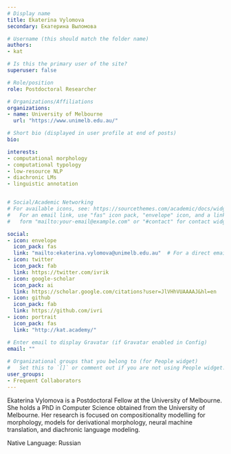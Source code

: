 ```yaml
---
# Display name
title: Ekaterina Vylomova
secondary: Екатерина Выломова

# Username (this should match the folder name)
authors:
- kat

# Is this the primary user of the site?
superuser: false

# Role/position
role: Postdoctoral Researcher

# Organizations/Affiliations
organizations:
- name: University of Melbourne
  url: "https://www.unimelb.edu.au/"

# Short bio (displayed in user profile at end of posts)
bio: 

interests:
- computational morphology
- computational typology
- low-resource NLP
- diachronic LMs
- linguistic annotation


# Social/Academic Networking
# For available icons, see: https://sourcethemes.com/academic/docs/widgets/#icons
#   For an email link, use "fas" icon pack, "envelope" icon, and a link in the
#   form "mailto:your-email@example.com" or "#contact" for contact widget.

social:
- icon: envelope
  icon_pack: fas
  link: "mailto:ekaterina.vylomova@unimelb.edu.au"  # For a direct email link, use "mailto:test@example.org".
- icon: twitter
  icon_pack: fab
  link: https://twitter.com/ivrik
- icon: google-scholar
  icon_pack: ai
  link: https://scholar.google.com/citations?user=JlVHhVUAAAAJ&hl=en
- icon: github
  icon_pack: fab
  link: https://github.com/ivri
- icon: portrait
  icon_pack: fas
  link: "http://kat.academy/"

# Enter email to display Gravatar (if Gravatar enabled in Config)
email: ""
  
# Organizational groups that you belong to (for People widget)
#   Set this to `[]` or comment out if you are not using People widget.  
user_groups:
- Frequent Collaborators
---
```


Ekaterina Vylomova is a Postdoctoral Fellow at the University of Melbourne. She holds a PhD in Computer Science obtained from the University of Melbourne. Her research is focused on compositionality modelling for morphology, models for derivational morphology, neural machine translation, and diachronic language modeling. 

Native Language: Russian
